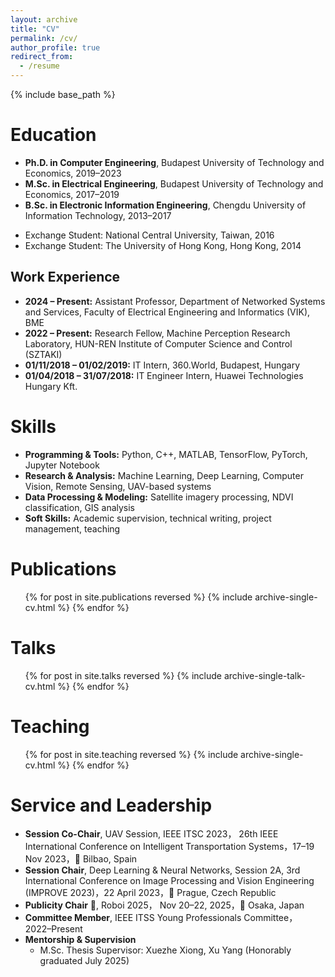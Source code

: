 ```yaml
---
layout: archive
title: "CV"
permalink: /cv/
author_profile: true
redirect_from:
  - /resume
---
```


{% include base_path %}

Education
======
* **Ph.D. in Computer Engineering**, Budapest University of Technology and Economics, 2019–2023  
* **M.Sc. in Electrical Engineering**, Budapest University of Technology and Economics, 2017–2019  
* **B.Sc. in Electronic Information Engineering**, Chengdu University of Information Technology, 2013–2017  
- Exchange Student: National Central University, Taiwan, 2016  
- Exchange Student: The University of Hong Kong, Hong Kong, 2014   

## Work Experience

- **2024 – Present:** Assistant Professor, Department of Networked Systems and Services, Faculty of Electrical Engineering and Informatics (VIK), BME   
- **2022 – Present:** Research Fellow, Machine Perception Research Laboratory, HUN-REN Institute of Computer Science and Control (SZTAKI)  
- **01/11/2018 – 01/02/2019:** IT Intern, 360.World, Budapest, Hungary  
- **01/04/2018 – 31/07/2018:** IT Engineer Intern, Huawei Technologies Hungary Kft.  

Skills
======
- **Programming & Tools:** Python, C++, MATLAB, TensorFlow, PyTorch, Jupyter Notebook  
- **Research & Analysis:** Machine Learning, Deep Learning, Computer Vision, Remote Sensing, UAV-based systems  
- **Data Processing & Modeling:** Satellite imagery processing, NDVI classification, GIS analysis  
- **Soft Skills:** Academic supervision, technical writing, project management, teaching  

Publications
======
<ul>{% for post in site.publications reversed %}
  {% include archive-single-cv.html %}
{% endfor %}</ul>
  
Talks
======
<ul>{% for post in site.talks reversed %}
  {% include archive-single-talk-cv.html %}
{% endfor %}</ul>
  
Teaching
======
<ul>{% for post in site.teaching reversed %}
  {% include archive-single-cv.html %}
{% endfor %}</ul>
  
Service and Leadership
======
- **Session Co-Chair**, UAV Session, IEEE ITSC 2023， 26th IEEE International Conference on Intelligent Transportation Systems，17–19 Nov 2023，📍 Bilbao, Spain
- **Session Chair**, Deep Learning & Neural Networks, Session 2A, 3rd International Conference on Image Processing and Vision Engineering (IMPROVE 2023)，22 April 2023，📍 Prague, Czech Republic
- **Publicity Chair** 🎤, Roboi 2025， Nov 20–22, 2025，📍 Osaka, Japan
- **Committee Member**, IEEE ITSS Young Professionals Committee， 2022–Present
- **Mentorship & Supervision**
  - M.Sc. Thesis Supervisor: Xuezhe Xiong, Xu Yang (Honorably graduated July 2025)
